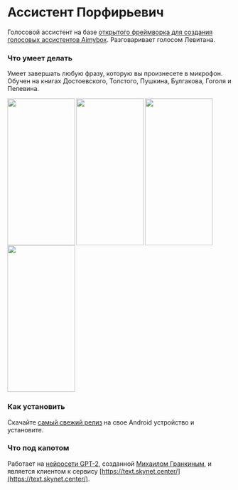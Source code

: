 # Ассистент Порфирьевич

Голосовой ассистент на базе [открытого фреймворка для создания голосовых ассистентов Aimybox](https://github.com/just-ai/aimybox-android-assistant). Разговаривает голосом Левитана.

### Что умеет делать

Умеет завершать любую фразу, которую вы произнесете в микрофон.
Обучен на книгах Достоевского, Толстого, Пушкина, Булгакова, Гоголя и Пелевина.

<img src="https://dl.dropboxusercontent.com/s/zc3dxxb9sm131zk/Screenshot_20191228-215036.jpg" width="152" height="330" align="left"/>
<img src="https://dl.dropboxusercontent.com/s/glaaaj5dbp6y03r/Screenshot_20191228-201006.jpg" width="152" height="330" align="left"/>
<img src="https://dl.dropboxusercontent.com/s/upkod2pmlz0pz9d/Screenshot_20191228-214624.jpg" width="152" height="330" align="left"/>
<img src="https://dl.dropboxusercontent.com/s/kf99hmhvak8jijm/Screenshot_20191228-214739.jpg" width="152" height="330"/>

### Как установить

Скачайте [самый свежий релиз](https://github.com/morfeusys/porfir/releases) на свое Android устройство и установите.

### Что под капотом

Работает на [нейросети GPT-2](https://github.com/mgrankin/ru_transformers), созданной [Михаилом Гранкиным](https://github.com/mgrankin), и является клиентом к сервису [https://text.skynet.center/](https://text.skynet.center/).
